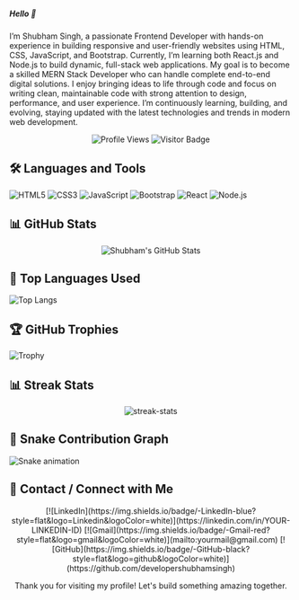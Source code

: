 <h5 align="left"> Hello 👋</h5>
<p>I’m Shubham Singh, a passionate Frontend Developer with hands-on experience in building responsive and user-friendly websites using HTML, CSS, JavaScript, and Bootstrap. Currently, I’m learning both React.js and Node.js to build dynamic, full-stack web applications. My goal is to become a skilled MERN Stack Developer who can handle complete end-to-end digital solutions. I enjoy bringing ideas to life through code and focus on writing clean, maintainable code with strong attention to design, performance, and user experience. I’m continuously learning, building, and evolving, staying updated with the latest technologies and trends in modern web development.</p>

<p align="center">
  <img src="https://komarev.com/ghpvc/?username=developershubhamsingh&label=Profile%20views&color=ff69b4&style=flat-square" alt="Profile Views" />
  <img src="https://visitor-badge.laobi.icu/badge?page_id=developershubhamsingh" alt="Visitor Badge" />
</p>

## 🛠️ Languages and Tools
![HTML5](https://img.shields.io/badge/HTML5-orange?style=flat&logo=html5)
![CSS3](https://img.shields.io/badge/CSS3-blue?style=flat&logo=css3)
![JavaScript](https://img.shields.io/badge/JavaScript-yellow?style=flat&logo=javascript)
![Bootstrap](https://img.shields.io/badge/Bootstrap-purple?style=flat&logo=bootstrap)
![React](https://img.shields.io/badge/React-blue?style=flat&logo=react)
![Node.js](https://img.shields.io/badge/Node.js-green?style=flat&logo=node.js)

## 📊 GitHub Stats
<p align="center">
  <img src="https://github-readme-stats.vercel.app/api?username=developershubhamsingh&show_icons=true&theme=tokyonight" alt="Shubham's GitHub Stats" />
</p>

 ## 🔰 Top Languages Used
![Top Langs](https://github-readme-stats.vercel.app/api/top-langs/?username=developershubhamsingh&layout=compact&theme=radical)
 
 ## 🏆 GitHub Trophies
![Trophy](https://github-profile-trophy.vercel.app/?username=developershubhamsingh&theme=radical&column=4&margin-w=10&margin-h=15)

## 📊 Streak Stats
 <p align="center">
  <img src="https://github-readme-streak-stats.herokuapp.com/?user=developershubhamsingh&" alt="streak-stats" />
</p>

## 🐍 Snake Contribution Graph
 ![Snake animation](https://github.com/developershubhamsingh/developershubhamsingh/blob/output/github-contribution-grid-snake.svg)
 
## 🔰 Contact / Connect with Me
 <p align="center">
  [![LinkedIn](https://img.shields.io/badge/-LinkedIn-blue?style=flat&logo=Linkedin&logoColor=white)](https://linkedin.com/in/YOUR-LINKEDIN-ID)
  [![Gmail](https://img.shields.io/badge/-Gmail-red?style=flat&logo=gmail&logoColor=white)](mailto:yourmail@gmail.com)
  [![GitHub](https://img.shields.io/badge/-GitHub-black?style=flat&logo=github&logoColor=white)](https://github.com/developershubhamsingh)
</p>
 <p align="center">
  Thank you for visiting my profile! Let's build something amazing together.
</p>

 
 
 

